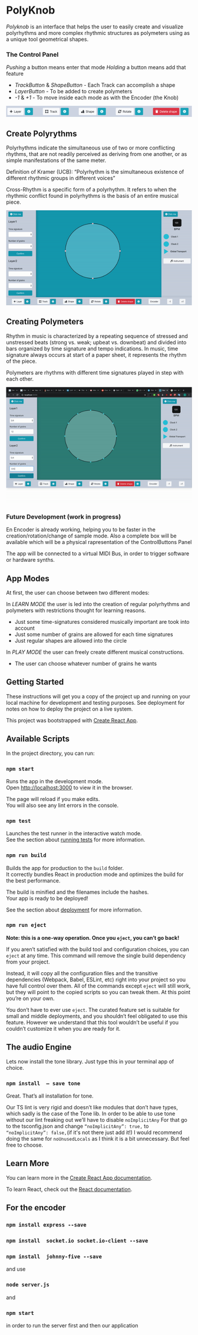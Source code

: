 # PolyKnob

*Polyknob* is an interface that helps the user to easily create and visualize polyrhythms and more complex rhythmic structures as polymeters using as a unique tool geometrical shapes.

### The Control Panel

*Pushing* a button means enter that mode
*Holding* a button means add that feature


* *TrackButton* & *ShapeButton* - Each Track can accomplish a shape
* *LayerButton* - To be added to create polymeters
* *-1* & *+1* - To move inside each mode as with the Encoder (the Knob)

![](imgs/Controlbuttons.png)

## Create Polyrythms

Polyrhythms indicate the simultaneous use of two or more conflicting rhythms, that are not readily perceived as deriving from one another, or as simple manifestations of the same meter.

Definition of Kramer (UCB): 
“Polyrhythm is the simultaneous existence of different rhythmic groups in different voices”

Cross-Rhythm is a specific form of a polyrhythm. It refers to when the rhythmic conflict found in polyrhythms is the basis of an entire musical piece.

![](imgs/polyr-gif.gif)

## Creating Polymeters

Rhythm in music is characterized by a repeating sequence of stressed and unstressed beats (strong vs. weak; upbeat vs. downbeat) and divided into bars organized by time signature and tempo indications. In music, time signature always occurs at start of a paper sheet, it represents the rhythm of the piece.

Polymeters are rhythms with different time signatures played in step with each other.


![](imgs/polyM-gif.gif)



### Future Development (work in progress)

En Encoder is already working, helping you to be faster in the creation/rotation/change of sample mode.
Also a complete box will be available which will be a physical rapresentation of the ControlButtons Panel

The app will be connected to a virtual MIDI Bus, in order to trigger software or hardware synths.

## App Modes

At first, the user can choose between two different modes:

In *LEARN MODE* the user is led into the creation of regular polyrhythms and polymeters with restrictions thought for learning reasons.
* Just some time-signatures considered musically important are took into account
* Just some number of grains are allowed for each time signatures
* Just regular shapes are allowed into the circle

In *PLAY MODE* the user can freely create different musical constructions.
* The user can choose whatever number of grains he wants


## Getting Started

These instructions will get you a copy of the project up and running on your local machine for development and testing purposes. See deployment for notes on how to deploy the project on a live system.


This project was bootstrapped with [Create React App](https://github.com/facebook/create-react-app).

## Available Scripts

In the project directory, you can run:

### `npm start`

Runs the app in the development mode.<br />
Open [http://localhost:3000](http://localhost:3000) to view it in the browser.

The page will reload if you make edits.<br />
You will also see any lint errors in the console.

### `npm test`

Launches the test runner in the interactive watch mode.<br />
See the section about [running tests](https://facebook.github.io/create-react-app/docs/running-tests) for more information.

### `npm run build`

Builds the app for production to the `build` folder.<br />
It correctly bundles React in production mode and optimizes the build for the best performance.

The build is minified and the filenames include the hashes.<br />
Your app is ready to be deployed!

See the section about [deployment](https://facebook.github.io/create-react-app/docs/deployment) for more information.

### `npm run eject`

**Note: this is a one-way operation. Once you `eject`, you can’t go back!**

If you aren’t satisfied with the build tool and configuration choices, you can `eject` at any time. This command will remove the single build dependency from your project.

Instead, it will copy all the configuration files and the transitive dependencies (Webpack, Babel, ESLint, etc) right into your project so you have full control over them. All of the commands except `eject` will still work, but they will point to the copied scripts so you can tweak them. At this point you’re on your own.

You don’t have to ever use `eject`. The curated feature set is suitable for small and middle deployments, and you shouldn’t feel obligated to use this feature. However we understand that this tool wouldn’t be useful if you couldn’t customize it when you are ready for it.

## The audio Engine

Lets now install the tone library. Just type this in your terminal app of choice.
### `npm install  — save tone` 
Great. That’s all installation for tone.

Our TS lint is very rigid and doesn’t like modules that don’t have types, which sadly is the case of the Tone lib. In order to be able to use tone without our lint freaking out we’ll have to disable `noImplicitAny`
For that go to the tsconfig.json and change
`“noImplicitAny”: true,` to `“noImplicitAny”: false,`(if it's not there just add it!)
I would recommend doing the same for `noUnusedLocals` as I think it is a bit unnecessary. But feel free to choose.


## Learn More

You can learn more in the [Create React App documentation](https://facebook.github.io/create-react-app/docs/getting-started).

To learn React, check out the [React documentation](https://reactjs.org/).

## For the encoder

### `npm install express --save` 

### `npm install  socket.io socket.io-client --save` 

### `npm install  johnny-five --save` 

and use 

### `node server.js` 


and 

### `npm start` 
 
in order to run the server first and then our application

